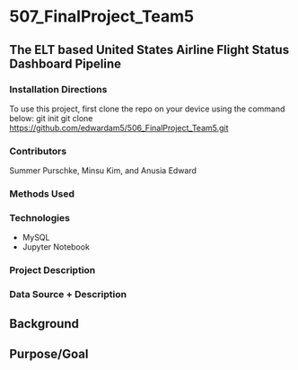 # 507_FinalProject_Team5
## The ELT based United States Airline Flight Status Dashboard Pipeline
### Installation Directions 
To use this project, first clone the repo on your device using the command below:
git init
git clone https://github.com/edwardam5/506_FinalProject_Team5.git
### Contributors 
Summer Purschke, Minsu Kim, and Anusia Edward
### Methods Used 
### Technologies 
* MySQL
* Jupyter Notebook
### Project Description 
### Data Source + Description 

## Background
## Purpose/Goal
